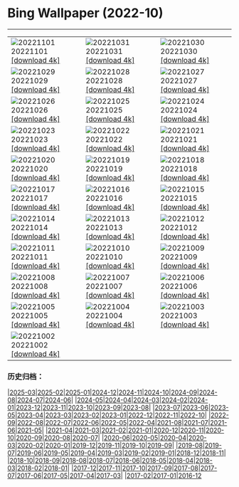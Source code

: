 # Bing Wallpaper (2022-10)
**************

<table><tr><td><img src="https://www.bing.com/th?id=OHR.Calacas_IT-IT0389753487_1920x1080.jpg" alt="20221101"> 20221101 <a href="https://www.bing.com/th?id=OHR.Calacas_IT-IT0389753487_UHD.jpg">[download 4k]</a></td><td><img src="https://www.bing.com/th?id=OHR.WychwoodForest_IT-IT0337124415_1920x1080.jpg" alt="20221031"> 20221031 <a href="https://www.bing.com/th?id=OHR.WychwoodForest_IT-IT0337124415_UHD.jpg">[download 4k]</a></td><td><img src="https://www.bing.com/th?id=OHR.VeniceClock_IT-IT0264860156_1920x1080.jpg" alt="20221030"> 20221030 <a href="https://www.bing.com/th?id=OHR.VeniceClock_IT-IT0264860156_UHD.jpg">[download 4k]</a></td></tr><tr><td><img src="https://www.bing.com/th?id=OHR.SeaAngel_IT-IT8580642230_1920x1080.jpg" alt="20221029"> 20221029 <a href="https://www.bing.com/th?id=OHR.SeaAngel_IT-IT8580642230_UHD.jpg">[download 4k]</a></td><td><img src="https://www.bing.com/th?id=OHR.FrankensteinFriday_IT-IT8308300166_1920x1080.jpg" alt="20221028"> 20221028 <a href="https://www.bing.com/th?id=OHR.FrankensteinFriday_IT-IT8308300166_UHD.jpg">[download 4k]</a></td><td><img src="https://www.bing.com/th?id=OHR.BridgeofSighs_IT-IT8041393229_1920x1080.jpg" alt="20221027"> 20221027 <a href="https://www.bing.com/th?id=OHR.BridgeofSighs_IT-IT8041393229_UHD.jpg">[download 4k]</a></td></tr><tr><td><img src="https://www.bing.com/th?id=OHR.BrockenSpecter_IT-IT0039522504_1920x1080.jpg" alt="20221026"> 20221026 <a href="https://www.bing.com/th?id=OHR.BrockenSpecter_IT-IT0039522504_UHD.jpg">[download 4k]</a></td><td><img src="https://www.bing.com/th?id=OHR.OrcusMouth_IT-IT9590892729_1920x1080.jpg" alt="20221025"> 20221025 <a href="https://www.bing.com/th?id=OHR.OrcusMouth_IT-IT9590892729_UHD.jpg">[download 4k]</a></td><td><img src="https://www.bing.com/th?id=OHR.GuwahatiDiwali_IT-IT8533104529_1920x1080.jpg" alt="20221024"> 20221024 <a href="https://www.bing.com/th?id=OHR.GuwahatiDiwali_IT-IT8533104529_UHD.jpg">[download 4k]</a></td></tr><tr><td><img src="https://www.bing.com/th?id=OHR.KarstMountains_IT-IT9557058549_1920x1080.jpg" alt="20221023"> 20221023 <a href="https://www.bing.com/th?id=OHR.KarstMountains_IT-IT9557058549_UHD.jpg">[download 4k]</a></td><td><img src="https://www.bing.com/th?id=OHR.CanaleLeonardesco_IT-IT4107798098_1920x1080.jpg" alt="20221022"> 20221022 <a href="https://www.bing.com/th?id=OHR.CanaleLeonardesco_IT-IT4107798098_UHD.jpg">[download 4k]</a></td><td><img src="https://www.bing.com/th?id=OHR.GeorgiaCypress_IT-IT6973135331_1920x1080.jpg" alt="20221021"> 20221021 <a href="https://www.bing.com/th?id=OHR.GeorgiaCypress_IT-IT6973135331_UHD.jpg">[download 4k]</a></td></tr><tr><td><img src="https://www.bing.com/th?id=OHR.SlothDay_IT-IT3779909522_1920x1080.jpg" alt="20221020"> 20221020 <a href="https://www.bing.com/th?id=OHR.SlothDay_IT-IT3779909522_UHD.jpg">[download 4k]</a></td><td><img src="https://www.bing.com/th?id=OHR.WartburgCastle_IT-IT3301146090_1920x1080.jpg" alt="20221019"> 20221019 <a href="https://www.bing.com/th?id=OHR.WartburgCastle_IT-IT3301146090_UHD.jpg">[download 4k]</a></td><td><img src="https://www.bing.com/th?id=OHR.GB25Anni_IT-IT3270300903_1920x1080.jpg" alt="20221018"> 20221018 <a href="https://www.bing.com/th?id=OHR.GB25Anni_IT-IT3270300903_UHD.jpg">[download 4k]</a></td></tr><tr><td><img src="https://www.bing.com/th?id=OHR.SwedenOwl_IT-IT2837320620_1920x1080.jpg" alt="20221017"> 20221017 <a href="https://www.bing.com/th?id=OHR.SwedenOwl_IT-IT2837320620_UHD.jpg">[download 4k]</a></td><td><img src="https://www.bing.com/th?id=OHR.PrinceChristianSound_IT-IT2587667922_1920x1080.jpg" alt="20221016"> 20221016 <a href="https://www.bing.com/th?id=OHR.PrinceChristianSound_IT-IT2587667922_UHD.jpg">[download 4k]</a></td><td><img src="https://www.bing.com/th?id=OHR.NaqsheRustam_IT-IT1805838500_1920x1080.jpg" alt="20221015"> 20221015 <a href="https://www.bing.com/th?id=OHR.NaqsheRustam_IT-IT1805838500_UHD.jpg">[download 4k]</a></td></tr><tr><td><img src="https://www.bing.com/th?id=OHR.RioArazas_IT-IT1511444344_1920x1080.jpg" alt="20221014"> 20221014 <a href="https://www.bing.com/th?id=OHR.RioArazas_IT-IT1511444344_UHD.jpg">[download 4k]</a></td><td><img src="https://www.bing.com/th?id=OHR.AlaskaMoose_IT-IT1238572311_1920x1080.jpg" alt="20221013"> 20221013 <a href="https://www.bing.com/th?id=OHR.AlaskaMoose_IT-IT1238572311_UHD.jpg">[download 4k]</a></td><td><img src="https://www.bing.com/th?id=OHR.GenoaBoccadasse_IT-IT1060249163_1920x1080.jpg" alt="20221012"> 20221012 <a href="https://www.bing.com/th?id=OHR.GenoaBoccadasse_IT-IT1060249163_UHD.jpg">[download 4k]</a></td></tr><tr><td><img src="https://www.bing.com/th?id=OHR.TortulaMoss_IT-IT0827822740_1920x1080.jpg" alt="20221011"> 20221011 <a href="https://www.bing.com/th?id=OHR.TortulaMoss_IT-IT0827822740_UHD.jpg">[download 4k]</a></td><td><img src="https://www.bing.com/th?id=OHR.ValvestinoDam_IT-IT0500211965_1920x1080.jpg" alt="20221010"> 20221010 <a href="https://www.bing.com/th?id=OHR.ValvestinoDam_IT-IT0500211965_UHD.jpg">[download 4k]</a></td><td><img src="https://www.bing.com/th?id=OHR.ChukchiSea_IT-IT0040382770_1920x1080.jpg" alt="20221009"> 20221009 <a href="https://www.bing.com/th?id=OHR.ChukchiSea_IT-IT0040382770_UHD.jpg">[download 4k]</a></td></tr><tr><td><img src="https://www.bing.com/th?id=OHR.GlassOctopus_IT-IT9759210556_1920x1080.jpg" alt="20221008"> 20221008 <a href="https://www.bing.com/th?id=OHR.GlassOctopus_IT-IT9759210556_UHD.jpg">[download 4k]</a></td><td><img src="https://www.bing.com/th?id=OHR.OberbaumBridge_IT-IT9273740844_1920x1080.jpg" alt="20221007"> 20221007 <a href="https://www.bing.com/th?id=OHR.OberbaumBridge_IT-IT9273740844_UHD.jpg">[download 4k]</a></td><td><img src="https://www.bing.com/th?id=OHR.BayofBiscay_IT-IT9386655612_1920x1080.jpg" alt="20221006"> 20221006 <a href="https://www.bing.com/th?id=OHR.BayofBiscay_IT-IT9386655612_UHD.jpg">[download 4k]</a></td></tr><tr><td><img src="https://www.bing.com/th?id=OHR.FlamingoTeacher_IT-IT8845799900_1920x1080.jpg" alt="20221005"> 20221005 <a href="https://www.bing.com/th?id=OHR.FlamingoTeacher_IT-IT8845799900_UHD.jpg">[download 4k]</a></td><td><img src="https://www.bing.com/th?id=OHR.CosmicCliffs_IT-IT8495148358_1920x1080.jpg" alt="20221004"> 20221004 <a href="https://www.bing.com/th?id=OHR.CosmicCliffs_IT-IT8495148358_UHD.jpg">[download 4k]</a></td><td><img src="https://www.bing.com/th?id=OHR.Porthuis_IT-IT8209132623_1920x1080.jpg" alt="20221003"> 20221003 <a href="https://www.bing.com/th?id=OHR.Porthuis_IT-IT8209132623_UHD.jpg">[download 4k]</a></td></tr><tr><td><img src="https://www.bing.com/th?id=OHR.TriesteSailingboats_IT-IT7054680724_1920x1080.jpg" alt="20221002"> 20221002 <a href="https://www.bing.com/th?id=OHR.TriesteSailingboats_IT-IT7054680724_UHD.jpg">[download 4k]</a></td><td></td><td></td></tr></table>

### 历史归档：

|[2025-03](/../2025-03/2025-03.md)|[2025-02](/../2025-02/2025-02.md)|[2025-01](/../2025-01/2025-01.md)|[2024-12](/../2024-12/2024-12.md)|[2024-11](/../2024-11/2024-11.md)|[2024-10](/../2024-10/2024-10.md)|[2024-09](/../2024-09/2024-09.md)|[2024-08](/../2024-08/2024-08.md)|[2024-07](/../2024-07/2024-07.md)|[2024-06](/../2024-06/2024-06.md)|
|[2024-05](/../2024-05/2024-05.md)|[2024-04](/../2024-04/2024-04.md)|[2024-03](/../2024-03/2024-03.md)|[2024-02](/../2024-02/2024-02.md)|[2024-01](/../2024-01/2024-01.md)|[2023-12](/../2023-12/2023-12.md)|[2023-11](/../2023-11/2023-11.md)|[2023-10](/../2023-10/2023-10.md)|[2023-09](/../2023-09/2023-09.md)|[2023-08](/../2023-08/2023-08.md)|
|[2023-07](/../2023-07/2023-07.md)|[2023-06](/../2023-06/2023-06.md)|[2023-05](/../2023-05/2023-05.md)|[2023-04](/../2023-04/2023-04.md)|[2023-03](/../2023-03/2023-03.md)|[2023-02](/../2023-02/2023-02.md)|[2023-01](/../2023-01/2023-01.md)|[2022-12](/../2022-12/2022-12.md)|[2022-11](/../2022-11/2022-11.md)|[2022-10](/2022-10.md)|
|[2022-09](/../2022-09/2022-09.md)|[2022-08](/../2022-08/2022-08.md)|[2022-07](/../2022-07/2022-07.md)|[2022-06](/../2022-06/2022-06.md)|[2022-05](/../2022-05/2022-05.md)|[2022-04](/../2022-04/2022-04.md)|[2021-08](/../2021-08/2021-08.md)|[2021-07](/../2021-07/2021-07.md)|[2021-06](/../2021-06/2021-06.md)|[2021-05](/../2021-05/2021-05.md)|
|[2021-04](/../2021-04/2021-04.md)|[2021-03](/../2021-03/2021-03.md)|[2021-02](/../2021-02/2021-02.md)|[2021-01](/../2021-01/2021-01.md)|[2020-12](/../2020-12/2020-12.md)|[2020-11](/../2020-11/2020-11.md)|[2020-10](/../2020-10/2020-10.md)|[2020-09](/../2020-09/2020-09.md)|[2020-08](/../2020-08/2020-08.md)|[2020-07](/../2020-07/2020-07.md)|
|[2020-06](/../2020-06/2020-06.md)|[2020-05](/../2020-05/2020-05.md)|[2020-04](/../2020-04/2020-04.md)|[2020-03](/../2020-03/2020-03.md)|[2020-02](/../2020-02/2020-02.md)|[2020-01](/../2020-01/2020-01.md)|[2019-12](/../2019-12/2019-12.md)|[2019-11](/../2019-11/2019-11.md)|[2019-10](/../2019-10/2019-10.md)|[2019-09](/../2019-09/2019-09.md)|
|[2019-08](/../2019-08/2019-08.md)|[2019-07](/../2019-07/2019-07.md)|[2019-06](/../2019-06/2019-06.md)|[2019-05](/../2019-05/2019-05.md)|[2019-04](/../2019-04/2019-04.md)|[2019-03](/../2019-03/2019-03.md)|[2019-02](/../2019-02/2019-02.md)|[2019-01](/../2019-01/2019-01.md)|[2018-12](/../2018-12/2018-12.md)|[2018-11](/../2018-11/2018-11.md)|
|[2018-10](/../2018-10/2018-10.md)|[2018-09](/../2018-09/2018-09.md)|[2018-08](/../2018-08/2018-08.md)|[2018-07](/../2018-07/2018-07.md)|[2018-06](/../2018-06/2018-06.md)|[2018-05](/../2018-05/2018-05.md)|[2018-04](/../2018-04/2018-04.md)|[2018-03](/../2018-03/2018-03.md)|[2018-02](/../2018-02/2018-02.md)|[2018-01](/../2018-01/2018-01.md)|
|[2017-12](/../2017-12/2017-12.md)|[2017-11](/../2017-11/2017-11.md)|[2017-10](/../2017-10/2017-10.md)|[2017-09](/../2017-09/2017-09.md)|[2017-08](/../2017-08/2017-08.md)|[2017-07](/../2017-07/2017-07.md)|[2017-06](/../2017-06/2017-06.md)|[2017-05](/../2017-05/2017-05.md)|[2017-04](/../2017-04/2017-04.md)|[2017-03](/../2017-03/2017-03.md)|
|[2017-02](/../2017-02/2017-02.md)|[2017-01](/../2017-01/2017-01.md)|[2016-12](/../2016-12/2016-12.md)